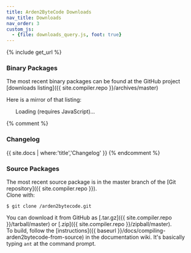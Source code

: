 ```yaml
---
title: Arden2ByteCode Downloads
nav_title: Downloads
nav_order: 3
custom_js:
  - {file: downloads_query.js, foot: true}
---
```

{% include get_url %}

### Binary Packages

The most recent binary packages can be found at the GitHub project [downloads listing]({{ site.compiler.repo }}/archives/master)

Here is a mirror of that listing:

<ul id="downloads"><li style="list-style-type: none;">Loading (requires JavaScript)...</li></ul>

<script type="text/javascript">
$(function() {
	queryDownloads('{{site.compiler.api}}/downloads', '#downloads');
});
</script>

{% comment %}
### Changelog

{{ site.docs | where:'title','Changelog' }}
{% endcomment %}

### Source Packages

The most recent source package is in the master branch of the [Git repository]({{ site.compiler.repo }}).  
Clone with:

    $ git clone /arden2bytecode.git

You can download it from GitHub as [.tar.gz]({{ site.compiler.repo }}/tarball/master) or [.zip]({{ site.compiler.repo }}/zipball/master).  
To build, follow the [instructions]({{ baseurl }}/docs/compiling-arden2bytecode-from-source) in the documentation wiki. It's basically typing `ant` at the command prompt.
